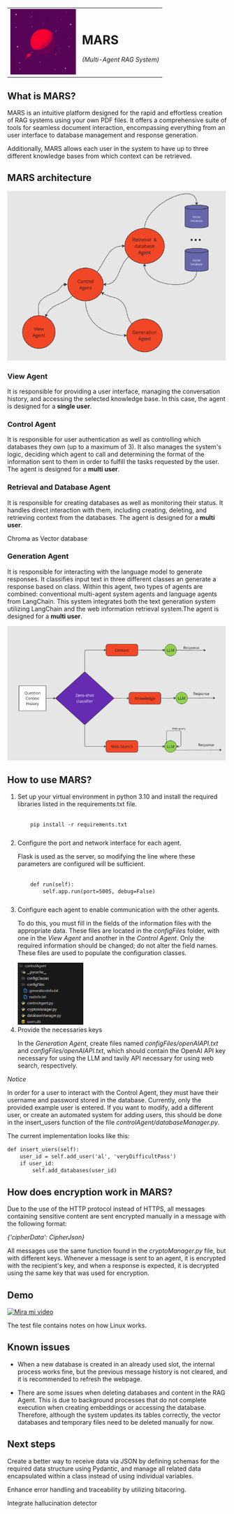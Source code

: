 <table  border="0">
  <tr>
    <td><img src="images/logo.png" alt="Logo" width="150"></td>
    <td>
      <h1>MARS</h1>
      <p><i>(Multi-Agent RAG System)</i></p>
    </td>
  </tr>
</table>

<h2>What is MARS? </h2>
<p>MARS is an intuitive platform designed for the rapid and effortless creation of RAG systems using your own PDF files. It offers a comprehensive suite of tools for seamless document interaction, encompassing everything from an  user interface to  database management and response generation.</p>
<p>Additionally, MARS allows each user in the system to have up to three different knowledge bases from which context can be retrieved.</p>

<h2>MARS architecture</h2>
<td><img src="images/architecture.png" alt="Architecture" width="500"></td>

<h3>View Agent</h3>
<p>It is responsible for providing a user interface, managing the conversation history, and accessing the selected knowledge base. In this case, the agent is designed for a <b> single user</b>.</p>

<h3>Control Agent</h3>
<p>It is responsible for user authentication as well as controlling which databases they own (up to a maximum of 3). It also manages the system's logic, deciding which agent to call and determining the format of the information sent to them in order to fulfill the tasks requested by the user. The agent is designed for a <b> multi user</b>.</p>

<h3>Retrieval and Database Agent</h3>
<p>It is responsible for creating databases as well as monitoring their status. It handles direct interaction with them, including creating, deleting, and retrieving context from the databases. The agent is designed for a <b> multi user</b>.</p>
<p> </p>
<p> Chroma as Vector database</p>

<h3>Generation Agent</h3>
<p>It is responsible for interacting with the language model to generate responses. It classifies input text in three different classes an generate a response based on class. Within this agent, two types of agents are combined: conventional multi-agent system agents and language agents from LangChain. This system integrates both the text generation system utilizing LangChain and the web information retrieval system.The agent is designed for a <b> multi user</b>.</p></p>
<td><img src="images/generationFlow.png" alt="Architecture" width="500"></td>

<h2>How to use MARS? </h2>
<ol>
  <li>Set up your virtual environment in python 3.10 and install the required libraries listed in the requirements.txt file.  
   </li>
    <p><pre><code>
    pip install -r requirements.txt</i></p></code></pre>
  <p> </p>
  
  <p> </p>
  
  <li>Configure the port and network interface for each agent.</li>
  <p>Flask is used as the server, so modifying the line where these parameters are configured will be sufficient.</p>
  <p><pre><code>
    def run(self):
        self.app.run(port=5005, debug=False)</i></p></code></pre>
  <p> </p>
  
  <li>Configure each agent to enable communication with the other agents.</li>
  <p>To do this, you must fill in the fields of the information files with the appropriate data. These files are located in the <i>configFiles</i> folder, with one in the <i>View Agent</i> and another in the <i>Control Agent</i>. Only the required information should be changed; do not alter the field names. These files are used to populate the configuration classes.</p>
<p> </p>
<td><img src="images/configFiles.png" alt="configFiles" width="150"></td>
  
  <li>Provide the necessaries keys </li>
  <p>In the <i>Generation Agent</i>, create files named <i>configFiles/openAIAPI.txt</i> and <i>configFiles/openAIAPI.txt</i>, which should contain the OpenAI API key necessary for using the LLM and tavily API necessary for using web search, respectively.</p>
</ol>
<p> </p>
<p> </p>

<em>Notice</em>
<p>In order for a user to interact with the Control Agent, they must have their username and password stored in the database. Currently, only the provided example user is entered. If you want to modify, add a different user, or create an automated system for adding users, this should be done in the insert_users function of the file <i>controlAgent/databaseManager.py</i>.

The current implementation looks like this: 

<pre><code>def insert_users(self):
    user_id = self.add_user('al', 'veryDifficultPass')
    if user_id:
        self.add_databases(user_id)</code></pre>
</p>

<h2>How does encryption work in MARS?</h2>
<p>Due to the use of the HTTP protocol instead of HTTPS, all messages containing sensitive content are sent encrypted manually in a message with the following format: </p><p><i>{'cipherData': CipherJson}</i></p>
<p></p>
<p>All messages use the same function found in the <i>cryptoManager.py</i> file, but with different keys. Whenever a message is sent to an agent, it is encrypted with the recipient's key, and when a response is expected, it is decrypted using the same key that was used for encryption.</p>

<h2>Demo</h2>
<a href="https://youtu.be/gAzRZbOLq4o" target="_blank">
    <img src="https://img.youtube.com/vi/gAzRZbOLq4o/0.jpg" alt="Mira mi video" style="max-width: 100%; height: auto;">
</a>
<p> </p>
<p>    The test file contains notes on how Linux works.</p>

<h2>Known issues</h2>
<ul>
  <li>When a new database is created in an already used slot, the internal process works fine, but the previous message history is not cleared, and it is recommended to refresh the webpage.<p> </p></li>
  <li>There are some issues when deleting databases and content in the RAG Agent. This is due to background processes that do not complete execution when creating embeddings or accessing the database. Therefore, although the system updates its tables correctly, the vector databases and temporary files need to be deleted manually for now.<p> </p></li>
</ul>


<h2>Next steps</h2>
<p>Create a better way to receive data via JSON by defining schemas for the required data structure using Pydantic, and manage all related data encapsulated within a class instead of using individual variables.</p><p> </p>

<p>Enhance error handling and traceability by utilizing bitacoring.</p><p> </p>

<p>Integrate hallucination detector </p><p> </p>

